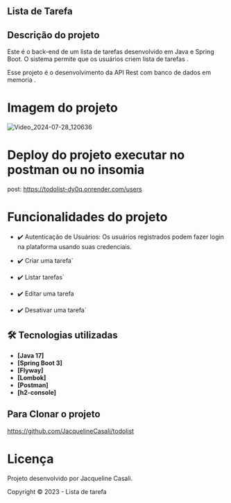 ## Lista de Tarefa

## Descrição do projeto
Este é o back-end de um lista de tarefas desenvolvido em Java e Spring Boot. O sistema permite que os usuários criem  lista de tarefas . 


Esse projeto é o desenvolvimento da API Rest com banco de dados em memoria .
# Imagem do projeto
![Video_2024-07-28_120636](https://github.com/user-attachments/assets/8bebc6f8-d9da-4ee7-a848-6975cc06c09d)


# Deploy do projeto executar no postman ou no insomia 
post: https://todolist-dy0q.onrender.com/users

# Funcionalidades do projeto

- ✔️ Autenticação de Usuários: Os usuários registrados podem fazer login na plataforma usando suas credenciais.

- ✔️ Criar uma tarefa`
- ✔️ Listar tarefas`
- ✔️ Editar uma tarefa
- ✔️ Desativar uma tarefa`


## 🛠 Tecnologias utilizadas

- **[Java 17]**
- **[Spring Boot 3]**
- **[Flyway]**
- **[Lombok]**
- **[Postman]**
- **[h2-console]**

## Para Clonar o projeto
https://github.com/JacquelineCasali/todolist


# Licença
Projeto desenvolvido por Jacqueline Casali.

Copyright ©️ 2023 - Lista de tarefa






